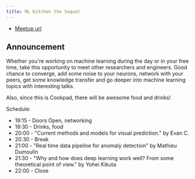 ```yaml
---
title: ML Kitchen the Sequel
---
```


- [Meetup url](https://www.meetup.com/tokyo-machine-learning-kitchen/events/238314092/)

## Announcement

Whether you're working on machine learning during the day or in your free time, take this opportunity to meet other researchers and engineers. Good chance to converge, add some noise to your neurons, network with your peers, get some knowledge transfer and go deeper into machine learning topics with interesting talks.

Also, since this is Cookpad, there will be awesome food and drinks!

Schedule:

- 19:15 - Doors Open, networking
- 19:30 - Drinks, food
- 20:00 - "Current methods and models for visual prediction." by Evan C.
- 20:30 - Break
- 21:00 - "Real time data pipeline for anomaly detection" by Mathieu Dumoulin
- 21:30 - "Why and how does deep learning work well? From some theoretical point of view." by Yohei Kikuta
- 22:00 - Close
